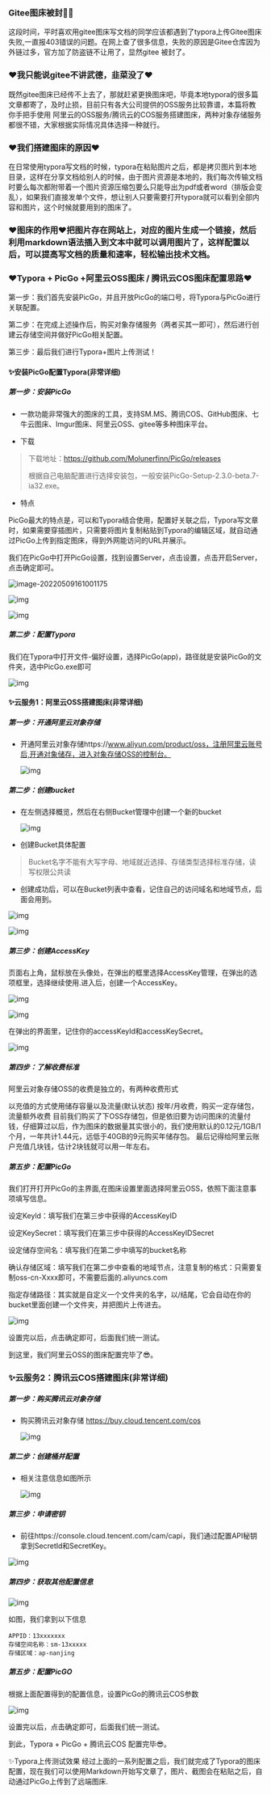 ### Gitee图床被封📢📢

这段时间，平时喜欢用gitee图床写文档的同学应该都遇到了typora上传Gitee图床失败,一直报403错误的问题。在网上查了很多信息，失败的原因是Gitee仓库因为外链过多，官方加了防盗链不让用了，显然gitee 被封了。

### ❤我只能说gitee不讲武德，韭菜没了❤

既然gitee图床已经传不上去了，那就赶紧更换图床吧，毕竟本地typora的很多篇文章都寄了，及时止损，目前只有各大公司提供的OSS服务比较靠谱，本篇将教你手把手使用 阿里云的OSS服务/腾讯云的COS服务搭建图床，两种对象存储服务都很不错，大家根据实际情况具体选择一种就行。

### ❤️我们搭建图床的原因❤️

在日常使用typora写文档的时候，typora在粘贴图片之后，都是拷贝图片到本地目录，这样在分享文档给别人的时候，由于图片资源是本地的，我们每次传输文档时要么每次都附带着一个图片资源压缩包要么只能导出为pdf或者word（排版会变乱），如果我们直接发单个文件，想让别人只要需要打开typora就可以看到全部内容和图片，这个时候就要用到的图床了。

### ❤️图床的作用❤️把图片存在网站上，对应的图片生成一个链接，然后利用markdown语法插入到文本中就可以调用图片了，这样配置以后，可以提高写文档的质量和速率，轻松输出技术文档。



### ❤️Typora + PicGo +阿里云OSS图床 / 腾讯云COS图床配置思路❤️

第一步：我们首先安装PicGo，并且开放PicGo的端口号，将Typora与PicGo进行关联配置。

第二步：在完成上述操作后，购买对象存储服务（两者买其一即可），然后进行创建云存储空间并做好PicGo相关配置。

第三步：最后我们进行Typora+图片上传测试！

#### ✨安装PicGo配置Typora(非常详细)

##### 第一步：安装PicGo

- 一款功能非常强大的图床的工具，支持SM.MS、腾讯COS、GitHub图床、七牛云图床、Imgur图床、阿里云OSS、gitee等多种图床平台。

- 下载

> 下载地址：https://github.com/Molunerfinn/PicGo/releases
>
> 根据自己电脑配置进行选择安装包，一般安装PicGo-Setup-2.3.0-beta.7-ia32.exe。
>

- 特点

PicGo最大的特点是，可以和Typora结合使用，配置好关联之后，Typora写文章时，如果需要穿插图片，只需要将图片复制粘贴到Typora的编辑区域，就自动通过PicGo上传到指定图床，得到外网能访问的URL并展示。

我们在PicGo中打开PicGo设置，找到设置Server，点击设置，点击开启Server，点击确定即可。

![image-20220509161001175](https://typora778-1302470382.cos.ap-shanghai.myqcloud.com/mytyporamytyporaimage-20220509161001175.png)



![img](https://typora778-1302470382.cos.ap-shanghai.myqcloud.com/mytyporamytyporae33f57f82d58554651cee9893d5b8fbb.png)

![img](https://typora778-1302470382.cos.ap-shanghai.myqcloud.com/mytyporamytypora3aa1121128f125fd35d7cf48925ab1af.png)

##### 第二步：配置Typora

我们在Typora中打开文件-偏好设置，选择PicGo(app)，路径就是安装PicGo的文件夹，选中PicGo.exe即可

![img](https://typora778-1302470382.cos.ap-shanghai.myqcloud.com/mytyporamytypora14aa175b5c0d7a5a39e3c5c567d4edcf.png)

#### ✨云服务1：阿里云OSS搭建图床(非常详细)

##### 第一步：开通阿里云对象存储

- 开通阿里云对象存储https://www.aliyun.com/product/oss，注册阿里云账号后,开通对象储存，进入对象存储OSS的控制台。

  ![img](https://typora778-1302470382.cos.ap-shanghai.myqcloud.com/mytyporamytypora14aa175b5c0d7a5a39e3c5c567d4edcf.png)

##### 第二步：创建bucket

- 在左侧选择概览，然后在右侧Bucket管理中创建一个新的bucket

  ![img](https://typora778-1302470382.cos.ap-shanghai.myqcloud.com/mytyporamytypora6ba76278fa3c5cc4ecf372ae8a949262.png)

- 创建Bucket具体配置

> Bucket名字不能有大写字母、地域就近选择、存储类型选择标准存储，读写权限公共读
>

- 创建成功后，可以在Bucket列表中查看，记住自己的访问域名和地域节点，后面会用到。

![img](https://typora778-1302470382.cos.ap-shanghai.myqcloud.com/mytyporamytypora6c2171b5c589100fb4752199bdfed511.png)

![img](https://typora778-1302470382.cos.ap-shanghai.myqcloud.com/mytyporamytypora6a97a295d9ae28927bac3e334dfec1f3.png)

##### 第三步：创建AccessKey

页面右上角，鼠标放在头像处，在弹出的框里选择AccessKey管理，在弹出的选项框里，选择继续使用.进入后，创建一个AccessKey。

![img](https://typora778-1302470382.cos.ap-shanghai.myqcloud.com/mytyporamytypora202204081630950.png)

![img](https://typora778-1302470382.cos.ap-shanghai.myqcloud.com/mytyporamytypora202204081630455.png)



在弹出的界面里，记住你的accessKeyId和accessKeySecret。

![img](https://typora778-1302470382.cos.ap-shanghai.myqcloud.com/mytyporamytypora82cfd2c526f3b9642fb5727ca10f1ce9.png)

##### 第四步：了解收费标准

阿里云对象存储OSS的收费是独立的，有两种收费形式

以充值的方式使用储存容量以及流量(默认状态)
按年/月收费，购买一定存储包，流量额外收费
目前我们购买了下OSS存储包，但是依旧要为访问图床的流量付钱，仔细算过以后，作为图床的数据量其实很小的，我们使用默认的0.12元/1GB/1个月，一年共计1.44元，远低于40GB的9元购买年储存包。
最后记得给阿里云账户充值几块钱，估计2块钱就可以用一年左右。

##### 第五步：配置PicGo

我们打开打开PicGo的主界面,在图床设置里面选择阿里云OSS，依照下面注意事项填写信息。

设定Keyld：填写我们在第三步中获得的AccessKeyID

设定KeySecret：填写我们在第三步中获得的AccessKeyIDSecret

设定储存空间名：填写我们在第二步中填写的bucket名称

确认存储区域：填写我们在第二步中查看的地域节点，注意复制的格式：只需要复制oss-cn-Xxxx即可，不需要后面的.aliyuncs.com

指定存储路径：其实就是自定义一个文件夹的名字，以/结尾，它会自动在你的bucket里面创建一个文件夹，并把图片上传进去。

![img](https://typora778-1302470382.cos.ap-shanghai.myqcloud.com/mytyporamytypora3dcd2e5bbf2d3241b866deac9cee244c.png)

设置完以后，点击确定即可，后面我们统一测试。

到这里，我们阿里云OSS的图床配置完毕了😎。

### ✨云服务2：腾讯云COS搭建图床(非常详细)

##### 第一步：购买腾讯云对象存储

- 购买腾讯云对象存储 https://buy.cloud.tencent.com/cos

  ![img](https://typora778-1302470382.cos.ap-shanghai.myqcloud.com/mytyporamytypora9e0d3aa9079e0be37b1738c8523e3c67.png)

##### 第二步：创建桶并配置

- 相关注意信息如图所示

  ![img](https://typora778-1302470382.cos.ap-shanghai.myqcloud.com/mytyporamytypora202204081630313.png)

##### 第三步：申请密钥

- 前往https://console.cloud.tencent.com/cam/capi，我们通过配置API秘钥拿到SecretId和SecretKey。

![img](https://typora778-1302470382.cos.ap-shanghai.myqcloud.com/mytyporamytyporad8e5f38357ff996376bbd954dc02bb90.png)

##### 第四步：获取其他配置信息

![img](https://typora778-1302470382.cos.ap-shanghai.myqcloud.com/mytyporamytyporabbdafa34ad0f68d32cae393f1e7334e7.png)

如图，我们拿到以下信息

```
APPID：13xxxxxxx
存储空间名称：sm-13xxxxx
存储区域：ap-nanjing
```

##### 第五步：配置PicGO

根据上面配置得到的配置信息，设置PicGo的腾讯云COS参数

![img](https://typora778-1302470382.cos.ap-shanghai.myqcloud.com/mytyporamytyporab62066531cd551f74a6d91bf5e5c5686.png)

设置完以后，点击确定即可，后面我们统一测试。

到此，Typora + PicGo + 腾讯云COS 配置完毕😎。

✨Typora上传测试效果
经过上面的一系列配置之后，我们就完成了Typora的图床配置，现在我们可以使用Markdown开始写文章了，图片、截图会在粘贴之后，自动通过PicGo上传到了远端图床.

